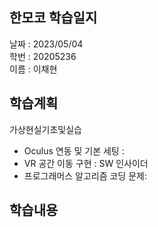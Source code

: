 한모코 학습일지
--
날짜 : 2023/05/04<br>
학번 : 20205236<br>
이름 : 이채현

학습계획
--
가상현실기초및실습
- Oculus 연동 및 기본 세팅 : 
- VR 공간 이동 구현 : 
SW 인사이더
- 프로그래머스 알고리즘 코딩 문제: 

학습내용
--
